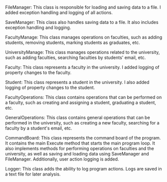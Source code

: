 FileManager: This class is responsible for loading and saving data to a file. I added exception handling and logging of all actions.

SaveManager: This class also handles saving data to a file. It also includes exception handling and logging.

FacultyManage: This class manages operations on faculties, such as adding students, removing students, marking students as graduates, etc.

UniversityManage: This class manages operations related to the university, such as adding faculties, searching faculties by students' email, etc.

Faculty: This class represents a faculty in the university. I added logging of property changes to the faculty.

Student: This class represents a student in the university. I also added logging of property changes to the student.

FacultyOperations: This class contains operations that can be performed on a faculty, such as creating and assigning a student, graduating a student, etc.

GeneralOperations: This class contains general operations that can be performed in the university, such as creating a new faculty, searching for a faculty by a student's email, etc.

CommandBoard: This class represents the command board of the program. It contains the main Execute method that starts the main program loop. It also implements methods for performing operations on faculties and the university, as well as saving and loading data using SaveManager and FileManager. Additionally, user action logging is added.

Logger: This class adds the ability to log program actions. Logs are saved in a text file for later analysis.
